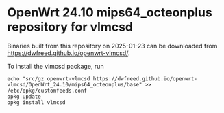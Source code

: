 OpenWrt 24.10 mips64_octeonplus repository for vlmcsd
========

Binaries built from this repository on 2025-01-23 can be downloaded from <https://dwfreed.github.io/openwrt-vlmcsd/>.

To install the vlmcsd package, run

```
echo "src/gz openwrt-vlmcsd https://dwfreed.github.io/openwrt-vlmcsd/OpenWrt_24.10/mips64_octeonplus/base" >> /etc/opkg/customfeeds.conf
opkg update
opkg install vlmcsd
```
